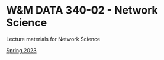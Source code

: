 # W&M DATA 340-02 - Network Science 
Lecture materials for Network Science

[Spring 2023](spring-2023/README.md)